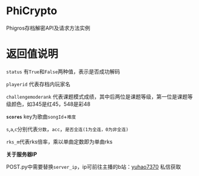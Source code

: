 # PhiCrypto
 Phigros存档解密API及请求方法实例

# 返回值说明
 `status` 有`True`和`False`两种值，表示是否成功解码

 `playerid` 代表存档内玩家名

 `challengemoderank` 代表课题模式成绩，其中后两位是课题等级，第一位是课题等级颜色，如345是红45，548是彩48

 **`scores`** key为歌曲`songId`+`难度`

 `s`,`a`,`c`分别代表`分数`，`acc`，`是否全连(1为全连，0为非全连)`
 
 `rks_m`代表rks倍率，乘以单曲定数即为单曲rks

 **关于服务器IP**

  POST.py中需要替换`server_ip`，ip可前往主播的b站：[yuhao7370](https://space.bilibili.com/275661582) 私信获取

